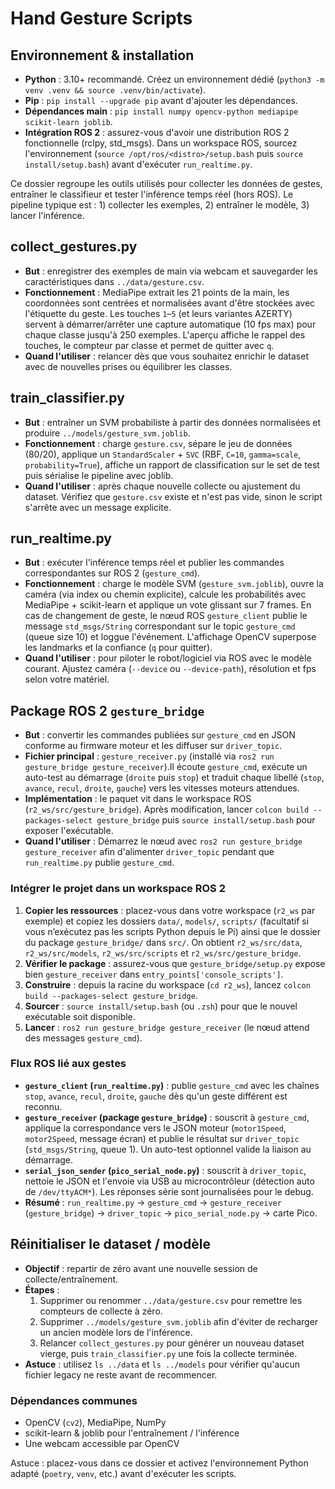 # Hand Gesture Scripts

## Environnement & installation
- **Python** : 3.10+ recommandé. Créez un environnement dédié (`python3 -m venv .venv && source .venv/bin/activate`).
- **Pip** : `pip install --upgrade pip` avant d'ajouter les dépendances.
- **Dépendances main** : `pip install numpy opencv-python mediapipe scikit-learn joblib`.
- **Intégration ROS 2** : assurez-vous d'avoir une distribution ROS 2 fonctionnelle (rclpy, std_msgs). Dans un workspace ROS, sourcez l'environnement (`source /opt/ros/<distro>/setup.bash` puis `source install/setup.bash`) avant d'exécuter `run_realtime.py`.

Ce dossier regroupe les outils utilisés pour collecter les données de gestes, entraîner le classifieur et tester l'inférence temps réel (hors ROS). Le pipeline typique est : 1) collecter les exemples, 2) entraîner le modèle, 3) lancer l'inférence.

## collect_gestures.py
- **But** : enregistrer des exemples de main via webcam et sauvegarder les caractéristiques dans `../data/gesture.csv`.
- **Fonctionnement** : MediaPipe extrait les 21 points de la main, les coordonnées sont centrées et normalisées avant d'être stockées avec l'étiquette du geste. Les touches `1`–`5` (et leurs variantes AZERTY) servent à démarrer/arrêter une capture automatique (10 fps max) pour chaque classe jusqu'à 250 exemples. L'aperçu affiche le rappel des touches, le compteur par classe et permet de quitter avec `q`.
- **Quand l'utiliser** : relancer dès que vous souhaitez enrichir le dataset avec de nouvelles prises ou équilibrer les classes.

## train_classifier.py
- **But** : entraîner un SVM probabiliste à partir des données normalisées et produire `../models/gesture_svm.joblib`.
- **Fonctionnement** : charge `gesture.csv`, sépare le jeu de données (80/20), applique un `StandardScaler` + `SVC` (RBF, `C=10`, `gamma=scale`, `probability=True`), affiche un rapport de classification sur le set de test puis sérialise le pipeline avec joblib.
- **Quand l'utiliser** : après chaque nouvelle collecte ou ajustement du dataset. Vérifiez que `gesture.csv` existe et n'est pas vide, sinon le script s'arrête avec un message explicite.

## run_realtime.py
- **But** : exécuter l'inférence temps réel et publier les commandes correspondantes sur ROS 2 (`gesture_cmd`).
- **Fonctionnement** : charge le modèle SVM (`gesture_svm.joblib`), ouvre la caméra (via index ou chemin explicite), calcule les probabilités avec MediaPipe + scikit-learn et applique un vote glissant sur 7 frames. En cas de changement de geste, le nœud ROS `gesture_client` publie le message `std_msgs/String` correspondant sur le topic `gesture_cmd` (queue size 10) et loggue l'événement. L'affichage OpenCV superpose les landmarks et la confiance (`q` pour quitter).
- **Quand l'utiliser** : pour piloter le robot/logiciel via ROS avec le modèle courant. Ajustez caméra (`--device` ou `--device-path`), résolution et fps selon votre matériel.

## Package ROS 2 `gesture_bridge`
- **But** : convertir les commandes publiées sur `gesture_cmd` en JSON conforme au firmware moteur et les diffuser sur `driver_topic`.
- **Fichier principal** : `gesture_receiver.py` (installé via `ros2 run gesture_bridge gesture_receiver`).Il écoute `gesture_cmd`, exécute un auto-test au démarrage (`droite` puis `stop`) et traduit chaque libellé (`stop`, `avance`, `recul`, `droite`, `gauche`) vers les vitesses moteurs attendues.
- **Implémentation** : le paquet vit dans le workspace ROS (`r2_ws/src/gesture_bridge`). Après modification, lancer `colcon build --packages-select gesture_bridge` puis `source install/setup.bash` pour exposer l'exécutable.
- **Quand l'utiliser** : Démarrez le nœud avec `ros2 run gesture_bridge gesture_receiver` afin d'alimenter `driver_topic` pendant que `run_realtime.py` publie `gesture_cmd`.

### Intégrer le projet dans un workspace ROS 2
1. **Copier les ressources** : placez-vous dans votre workspace (`r2_ws` par exemple) et copiez les dossiers `data/`, `models/`, `scripts/` (facultatif si vous n’exécutez pas les scripts Python depuis le Pi) ainsi que le dossier du package `gesture_bridge/` dans `src/`. On obtient `r2_ws/src/data`, `r2_ws/src/models`, `r2_ws/src/scripts` et `r2_ws/src/gesture_bridge`.
2. **Vérifier le package** : assurez-vous que `gesture_bridge/setup.py` expose bien `gesture_receiver` dans `entry_points['console_scripts']`.
3. **Construire** : depuis la racine du workspace (`cd r2_ws`), lancez `colcon build --packages-select gesture_bridge`.
4. **Sourcer** : `source install/setup.bash` (ou `.zsh`) pour que le nouvel exécutable soit disponible.
5. **Lancer** : `ros2 run gesture_bridge gesture_receiver` (le nœud attend des messages `gesture_cmd`).

### Flux ROS lié aux gestes
- **`gesture_client` (`run_realtime.py`)** : publie `gesture_cmd` avec les chaînes `stop`, `avance`, `recul`, `droite`, `gauche` dès qu'un geste différent est reconnu.
- **`gesture_receiver` (package `gesture_bridge`)** : souscrit à `gesture_cmd`, applique la correspondance vers le JSON moteur (`motor1Speed`, `motor2Speed`, message écran) et publie le résultat sur `driver_topic` (`std_msgs/String`, queue 1). Un auto-test optionnel valide la liaison au démarrage.
- **`serial_json_sender` (`pico_serial_node.py`)** : souscrit à `driver_topic`, nettoie le JSON et l'envoie via USB au microcontrôleur (détection auto de `/dev/ttyACM*`). Les réponses série sont journalisées pour le debug.
- **Résumé** : `run_realtime.py` → `gesture_cmd` → `gesture_receiver` (`gesture_bridge`) → `driver_topic` → `pico_serial_node.py` → carte Pico.

## Réinitialiser le dataset / modèle
- **Objectif** : repartir de zéro avant une nouvelle session de collecte/entraînement.
- **Étapes** :
  1. Supprimer ou renommer `../data/gesture.csv` pour remettre les compteurs de collecte à zéro.
  2. Supprimer `../models/gesture_svm.joblib` afin d'éviter de recharger un ancien modèle lors de l'inférence.
  3. Relancer `collect_gestures.py` pour générer un nouveau dataset vierge, puis `train_classifier.py` une fois la collecte terminée.
- **Astuce** : utilisez `ls ../data` et `ls ../models` pour vérifier qu'aucun fichier legacy ne reste avant de recommencer.

### Dépendances communes
- OpenCV (`cv2`), MediaPipe, NumPy
- scikit-learn & joblib pour l'entraînement / l'inférence
- Une webcam accessible par OpenCV

Astuce : placez-vous dans ce dossier et activez l'environnement Python adapté (`poetry`, `venv`, etc.) avant d'exécuter les scripts.